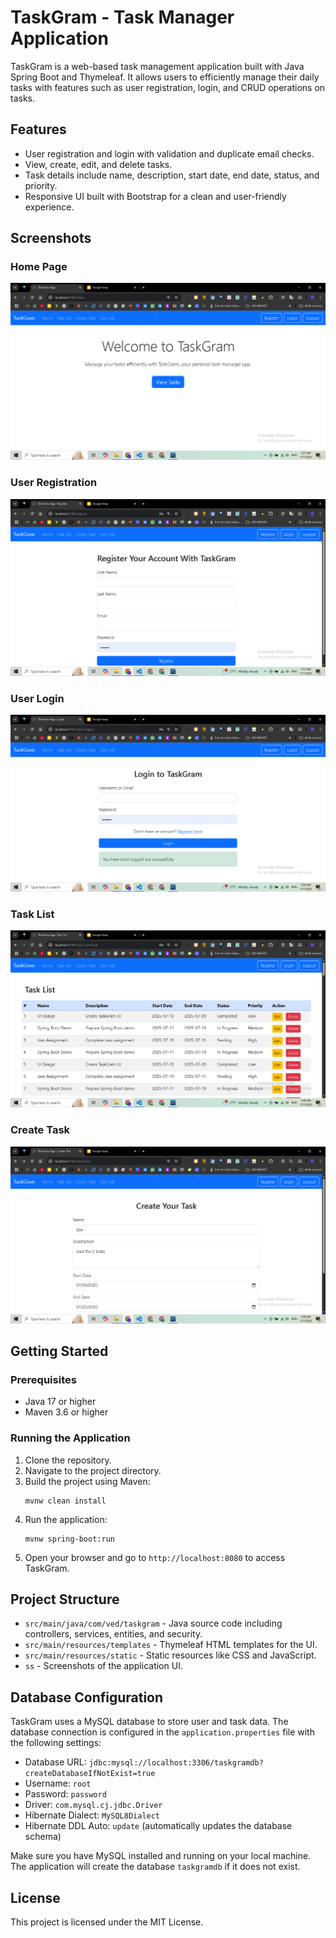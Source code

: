 # TaskGram - Task Manager Application

TaskGram is a web-based task management application built with Java Spring Boot and Thymeleaf. It allows users to efficiently manage their daily tasks with features such as user registration, login, and CRUD operations on tasks.

## Features

- User registration and login with validation and duplicate email checks.
- View, create, edit, and delete tasks.
- Task details include name, description, start date, end date, status, and priority.
- Responsive UI built with Bootstrap for a clean and user-friendly experience.

## Screenshots

### Home Page
![Home Page](ss/home.png)

### User Registration
![User Registration](ss/register.png)

### User Login
![User Login](ss/Login.png)

### Task List
![Task List](ss/task.png)

### Create Task
![Create Task](ss/createTask.png)

## Getting Started

### Prerequisites

- Java 17 or higher
- Maven 3.6 or higher

### Running the Application

1. Clone the repository.
2. Navigate to the project directory.
3. Build the project using Maven:
   ```
   mvnw clean install
   ```
4. Run the application:
   ```
   mvnw spring-boot:run
   ```
5. Open your browser and go to `http://localhost:8080` to access TaskGram.

## Project Structure

- `src/main/java/com/ved/taskgram` - Java source code including controllers, services, entities, and security.
- `src/main/resources/templates` - Thymeleaf HTML templates for the UI.
- `src/main/resources/static` - Static resources like CSS and JavaScript.
- `ss` - Screenshots of the application UI.

## Database Configuration

TaskGram uses a MySQL database to store user and task data. The database connection is configured in the `application.properties` file with the following settings:

- Database URL: `jdbc:mysql://localhost:3306/taskgramdb?createDatabaseIfNotExist=true`
- Username: `root`
- Password: `password`
- Driver: `com.mysql.cj.jdbc.Driver`
- Hibernate Dialect: `MySQL8Dialect`
- Hibernate DDL Auto: `update` (automatically updates the database schema)

Make sure you have MySQL installed and running on your local machine. The application will create the database `taskgramdb` if it does not exist.

## License

This project is licensed under the MIT License.

